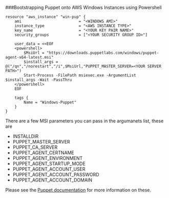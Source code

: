 ###Bootstrapping Puppet onto AWS Windows Instances using Powershell

```
resource "aws_instance" "win-pup" {
    ami                         = "<WINDOWS AMI>"
    instance_type               = "<AWS INSTANCE TYPE>"
    key_name                    = "<YOUR KEY PAIR NAME>"
    security_groups             = ["<YOUR SECURITY GROUP ID>"]

    user_data = <<EOF
    <powershell>
        $MsiUrl = "https://downloads.puppetlabs.com/windows/puppet-agent-x64-latest.msi"
        $install_args = @("/qn","/norestart","/i",$MsiUrl,"PUPPET_MASTER_SERVER=<YOUR SERVER PATH>")
        Start-Process -FilePath msiexec.exe -ArgumentList $install_args -Wait -PassThru
    </powershell>
    EOF
    
    tags {
        Name = "Windows-Puppet"
    }
}
```

There are a few MSI parameters you can pass in the argumanets list, these are

* INSTALLDIR
* PUPPET_MASTER_SERVER
* PUPPET_CA_SERVER
* PUPPET_AGENT_CERTNAME
* PUPPET_AGENT_ENVIRONMENT
* PUPPET_AGENT_STARTUP_MODE
* PUPPET_AGENT_ACCOUNT_USER
* PUPPET_AGENT_ACCOUNT_PASSWORD
* PUPPET_AGENT_ACCOUNT_DOMAIN


Please see the [Puppet documentation](https://docs.puppet.com/puppet/latest/reference/install_windows.html#msi-properties) for more information on these.

